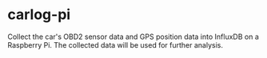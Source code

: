# carlog-pi
Collect the car's OBD2 sensor data and GPS position data into InfluxDB on a Raspberry Pi. The collected data will be used for further analysis.
